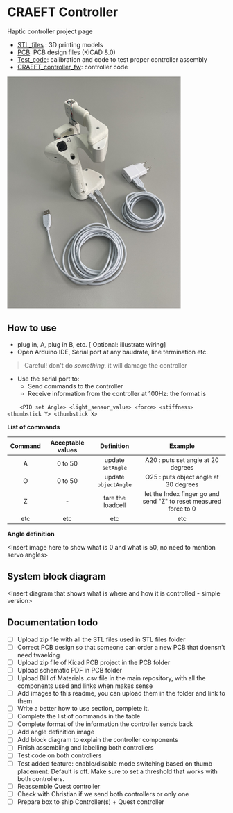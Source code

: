 # CRAEFT Controller 

Haptic controller project page

* [STL_files](STL_files) : 3D printing models
* [PCB](PCB): PCB design files (KiCAD 8.0)
* [Test_code](Test_code): calibration and code to test proper controller assembly
* [CRAEFT_controller_fw](CRAEFT_controller_fw): controller code

<img src="./Images/dummy_image.jpeg" alt="dummy image" width="400"/>

## How to use 
* plug in, A, plug in B, etc. [ Optional: illustrate wiring]
* Open Arduino IDE, Serial port at any baudrate, line termination etc.

> Careful! don't do *something*, it will damage the controller

* Use the serial port to: 
    * Send commands to the controller 
    * Receive information from the controller at 100Hz: the format is
```
    <PID set Angle> <light_sensor_value> <force> <stiffness> <thumbstick Y> <thumbstick X>
```

**List of commands**

|Command| Acceptable values|Definition|Example|
|:---:|:---:|:---:|:---:|
| A |0 to 50 |update  `setAngle` |A20 : puts set angle at 20 degrees|
| O |0 to 50 |update  `objectAngle` |O25 : puts object angle at 30 degrees|
| Z | - | tare the loadcell| let the Index finger go and send "Z" to reset measured force to 0|
| etc | etc | etc | etc |


**Angle definition** 

<Insert image here to show what is 0 and what is 50, no need to mention servo angles>

## System block diagram
<Insert diagram that shows what is where and how it is controlled - simple version>

## Documentation todo
- [ ] Upload zip file with all the STL files used in STL files folder
- [ ] Correct PCB design so that someone can order a new PCB that doensn't need twaeking
- [ ] Upload zip file of Kicad PCB project in the PCB folder
- [ ] Upload schematic PDF in PCB folder
- [ ] Upload Bill of Materials .csv file in the main repository, with all the components used and links when makes sense
- [ ] Add images to this readme, you can upload them in the folder <Images> and link to them
- [ ] Write a better how to use section, complete it. 
- [ ] Complete the list of commands in the table
- [ ] Complete format of the information the controller sends back 
- [ ] Add angle definition image 
- [ ] Add block diagram to explain the controller components
- [ ] Finish assembling and labelling both controllers
- [ ] Test code on both controllers
- [ ] Test added feature: enable/disable mode switching based on thumb placement. Default is off. Make sure to set a threshold that works with both controllers. 
- [ ] Reassemble Quest controller
- [ ] Check with Christian if we send both controllers or only one
- [ ] Prepare box to ship Controller(s) + Quest controller
